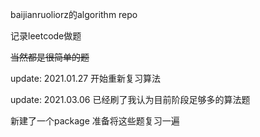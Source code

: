baijianruoliorz的algorithm repo

记录leetcode做题

~~当然都是很简单的题~~

update: 2021.01.27 开始重新复习算法 

update: 2021.03.06 已经刷了我认为目前阶段足够多的算法题

新建了一个package 准备将这些题复习一遍

